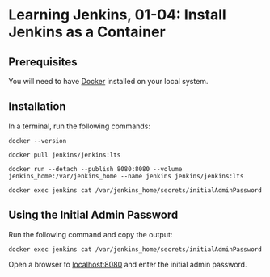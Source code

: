 # Learning Jenkins, 01-04: Install Jenkins as a Container

## Prerequisites
You will need to have [Docker](https://docs.docker.com/get-docker/) installed on your local system.

## Installation
In a terminal, run the following commands:

```
docker --version

docker pull jenkins/jenkins:lts

docker run --detach --publish 8080:8080 --volume jenkins_home:/var/jenkins_home --name jenkins jenkins/jenkins:lts

docker exec jenkins cat /var/jenkins_home/secrets/initialAdminPassword
```

## Using the Initial Admin Password
Run the following command and copy the output:
```
docker exec jenkins cat /var/jenkins_home/secrets/initialAdminPassword
```

Open a browser to [localhost:8080](http://localhost:8080) and enter the initial admin password.
